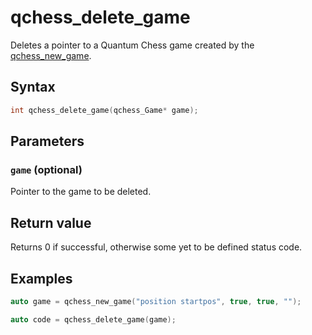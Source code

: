 # qchess_delete_game
Deletes a pointer to a Quantum Chess game created by the [qchess_new_game](./new_game.md).
## Syntax
```cpp
int qchess_delete_game(qchess_Game* game);
```
## Parameters
### ```game``` (optional)
Pointer to the game to be deleted.

## Return value
Returns 0 if successful, otherwise some yet to be defined status code.

## Examples
 ```cpp
 auto game = qchess_new_game("position startpos", true, true, "");

 auto code = qchess_delete_game(game);
 ```
